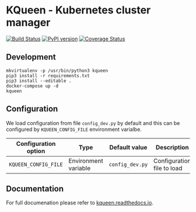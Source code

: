 # KQueen - Kubernetes cluster manager

[![Build Status](https://travis-ci.org/Mirantis/kqueen.svg?branch=master)](https://travis-ci.org/Mirantis/kqueen)
[![PyPI version](https://badge.fury.io/py/kqueen.svg)](https://badge.fury.io/py/kqueen)
[![Coverage Status](https://coveralls.io/repos/github/Mirantis/kqueen/badge.svg?branch=master)](https://coveralls.io/github/Mirantis/kqueen?branch=master)

## Development

```
mkvirtualenv -p /usr/bin/python3 kqueen
pip3 install -r requirements.txt
pip3 install --editable .
docker-compose up -d
kqueen
```

## Configuration

We load configuration from file `config_dev.py` by default and this can be configured by `KQUEEN_CONFIG_FILE` environment varialbe.

| Configuration option | Type | Default value | Description |
| --- | --- | --- | --- |
| `KQUEEN_CONFIG_FILE` | Environment variable | `config_dev.py` | Configuration file to load |

## Documentation

For full documenation please refer to [kqueen.readthedocs.io](http://kqueen.readthedocs.io).
